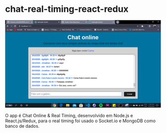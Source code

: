 # chat-real-timing-react-redux
![](/chat-real-timing.PNG)

O app é Chat Online &amp; Real Timing, desenvolvido em Node.js e React.js/Redux, para o real timing foi usado o Socket.io e MongoDB como banco de dados.
